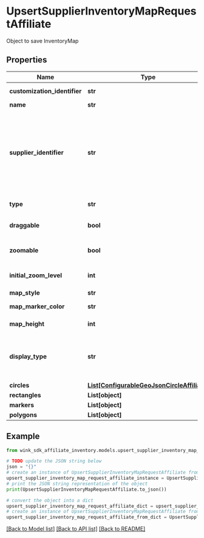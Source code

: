 # UpsertSupplierInventoryMapRequestAffiliate

Object to save InventoryMap

## Properties

Name | Type | Description | Notes
------------ | ------------- | ------------- | -------------
**customization_identifier** | **str** | Customization identifier | 
**name** | **str** | Name of map | 
**supplier_identifier** | **str** | Inventory type identifier. Either a single channel inventory identifier, a list identifier or a dynamic search identifier. | 
**type** | **str** | Type of blocking | 
**draggable** | **bool** | User can move around / pan the map | [default to True]
**zoomable** | **bool** | User can zoom in/out of the map | [default to True]
**initial_zoom_level** | **int** | Valid Google maps zoom level | 
**map_style** | **str** | Map style | 
**map_marker_color** | **str** | Map marker color | 
**map_height** | **int** | Map height in pixels | 
**display_type** | **str** | Indicate which initial values to display first on the front-facing card | [default to 'NATIVE']
**circles** | [**List[ConfigurableGeoJsonCircleAffiliate]**](ConfigurableGeoJsonCircleAffiliate.md) |  | [optional] 
**rectangles** | **List[object]** |  | [optional] 
**markers** | **List[object]** |  | [optional] 
**polygons** | **List[object]** |  | [optional] 

## Example

```python
from wink_sdk_affiliate_inventory.models.upsert_supplier_inventory_map_request_affiliate import UpsertSupplierInventoryMapRequestAffiliate

# TODO update the JSON string below
json = "{}"
# create an instance of UpsertSupplierInventoryMapRequestAffiliate from a JSON string
upsert_supplier_inventory_map_request_affiliate_instance = UpsertSupplierInventoryMapRequestAffiliate.from_json(json)
# print the JSON string representation of the object
print(UpsertSupplierInventoryMapRequestAffiliate.to_json())

# convert the object into a dict
upsert_supplier_inventory_map_request_affiliate_dict = upsert_supplier_inventory_map_request_affiliate_instance.to_dict()
# create an instance of UpsertSupplierInventoryMapRequestAffiliate from a dict
upsert_supplier_inventory_map_request_affiliate_from_dict = UpsertSupplierInventoryMapRequestAffiliate.from_dict(upsert_supplier_inventory_map_request_affiliate_dict)
```
[[Back to Model list]](../README.md#documentation-for-models) [[Back to API list]](../README.md#documentation-for-api-endpoints) [[Back to README]](../README.md)


